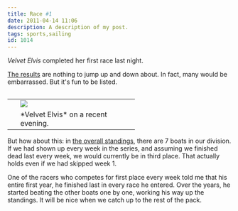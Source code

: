 ```yaml
---
title: Race #1
date: 2011-04-14 11:06
description: A description of my post.
tags: sports,sailing
id: 1014
---
```

*Velvet Elvis* completed her first race last night.

<a href="http://www.tammanyyachtclub.org/2011/Wed_Night_Spring1_2010/proof5.html" target="_blank">The results</a> are nothing to jump up and down about.  In fact, many would be embarrassed.  But it's fun to be listed.

<table cellpadding="2" align="right"><tr><td width="5" rowspan="2"><spacer type="block" width="5" height="1"></td><td width="250" ><img src="/img/ve_2011_1.jpg"></td></tr><tr><td class="caption" width="250">*Velvet Elvis* on a recent evening.</td></tr></table>

But how about this:  in <a href="http://www.tammanyyachtclub.org/2011/Wed_Night_Spring1_2010/Wed_Night_Spring1_2010.html" target="_blank">the overall standings</a>, there are 7 boats in our division.  If we had shown up every week in the series, and assuming we finished dead last every week, we would currently be in third place.  That actually holds even if we had skipped week 1.

One of the racers who competes for first place every week told me that his entire first year, he finished last in every race he entered.  Over the years, he started beating the other boats one by one, working his way up the standings.  It will be nice when we catch up to the rest of the pack.